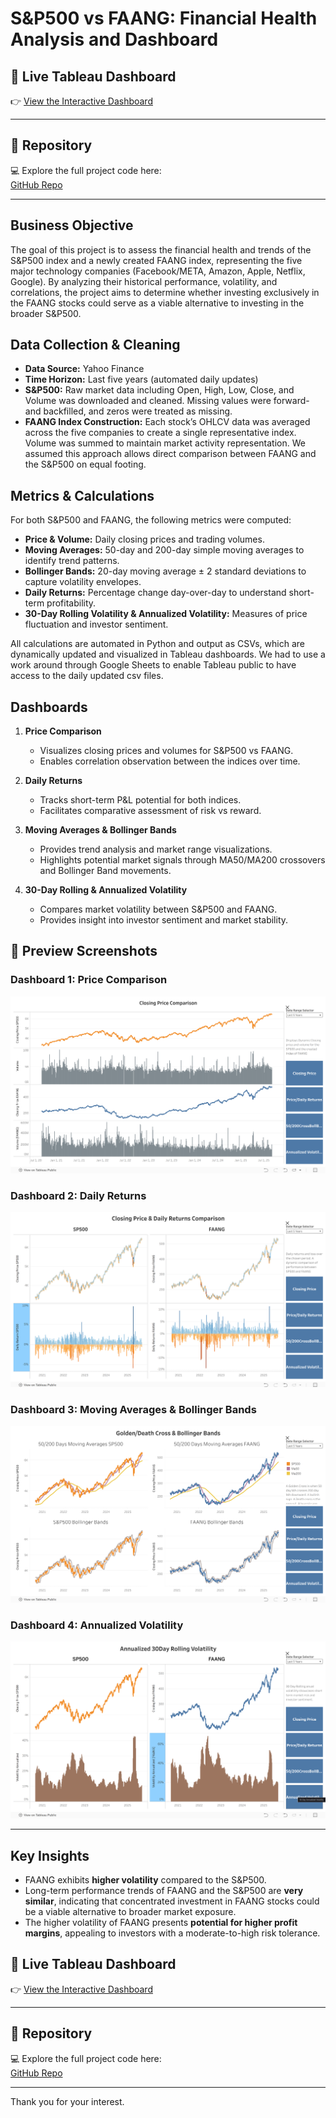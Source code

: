 # S&P500 vs FAANG: Financial Health Analysis and Dashboard

## 🔹 Live Tableau Dashboard  
👉 [View the Interactive Dashboard](https://public.tableau.com/app/profile/anas.h2605/viz/SP500vsFAANG_17568134555740/ClosingPrice)  

---
## 🔹 Repository  
💻 Explore the full project code here:  
[GitHub Repo](https://github.com/hamdananas-alt/SP500_vs_FAANG_Project)  

---

## Business Objective
The goal of this project is to assess the financial health and trends of the S&P500 index and a newly created FAANG index, representing the five major technology companies (Facebook/META, Amazon, Apple, Netflix, Google). By analyzing their historical performance, volatility, and correlations, the project aims to determine whether investing exclusively in the FAANG stocks could serve as a viable alternative to investing in the broader S&P500.

## Data Collection & Cleaning
- **Data Source:** Yahoo Finance  
- **Time Horizon:** Last five years (automated daily updates)  
- **S&P500:** Raw market data including Open, High, Low, Close, and Volume was downloaded and cleaned. Missing values were forward- and backfilled, and zeros were treated as missing.  
- **FAANG Index Construction:** Each stock’s OHLCV data was averaged across the five companies to create a single representative index. Volume was summed to maintain market activity representation. We assumed this approach allows direct comparison between FAANG and the S&P500 on equal footing.  

## Metrics & Calculations
For both S&P500 and FAANG, the following metrics were computed:  
- **Price & Volume:** Daily closing prices and trading volumes.  
- **Moving Averages:** 50-day and 200-day simple moving averages to identify trend patterns.  
- **Bollinger Bands:** 20-day moving average ± 2 standard deviations to capture volatility envelopes.  
- **Daily Returns:** Percentage change day-over-day to understand short-term profitability.  
- **30-Day Rolling Volatility & Annualized Volatility:** Measures of price fluctuation and investor sentiment.  

All calculations are automated in Python and output as CSVs, which are dynamically updated and visualized in Tableau dashboards.
We had to use a work around through Google Sheets to enable Tableau public to have access to the daily updated csv files.


## Dashboards
1. **Price Comparison**  
   - Visualizes closing prices and volumes for S&P500 vs FAANG.  
   - Enables correlation observation between the indices over time.  

2. **Daily Returns**  
   - Tracks short-term P&L potential for both indices.  
   - Facilitates comparative assessment of risk vs reward.

3. **Moving Averages & Bollinger Bands**  
   - Provides trend analysis and market range visualizations.  
   - Highlights potential market signals through MA50/MA200 crossovers and Bollinger Band movements.  

4. **30-Day Rolling & Annualized Volatility**  
   - Compares market volatility between S&P500 and FAANG.  
   - Provides insight into investor sentiment and market stability.

## 🔹 Preview Screenshots  
### Dashboard 1: Price Comparison  
![Dashboard 1](dashboard_screenshots/PriceComparison.png)  

### Dashboard 2: Daily Returns  
![Dashboard 2](dashboard_screenshots/DailyReturnsComparison.png)  

### Dashboard 3: Moving Averages & Bollinger Bands  
![Dashboard 3](dashboard_screenshots/50_200MA_BollingerBandsComparison.png)  

### Dashboard 4: Annualized Volatility  
![Dashboard 3](dashboard_screenshots/30DAnnualizedVolatilityComparison.png)  

---

## Key Insights
- FAANG exhibits **higher volatility** compared to the S&P500.  
- Long-term performance trends of FAANG and the S&P500 are **very similar**, indicating that concentrated investment in FAANG stocks could be a viable alternative to broader market exposure.  
- The higher volatility of FAANG presents **potential for higher profit margins**, appealing to investors with a moderate-to-high risk tolerance.  

## 🔹 Live Tableau Dashboard  
👉 [View the Interactive Dashboard](https://public.tableau.com/app/profile/anas.h2605/viz/SP500vsFAANG_17568134555740/ClosingPrice)  

---
## 🔹 Repository  
💻 Explore the full project code here:  
[GitHub Repo](https://github.com/hamdananas-alt/SP500_vs_FAANG_Project)  

---

Thank you for your interest.
